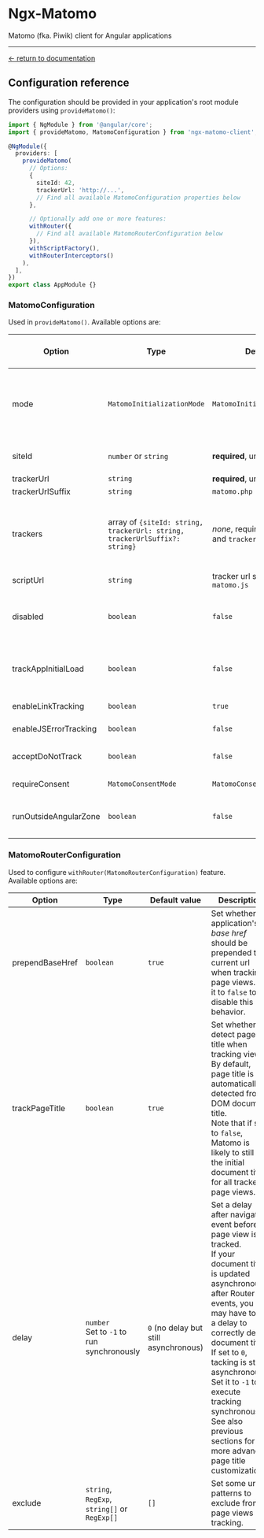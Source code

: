 # Ngx-Matomo

Matomo (fka. Piwik) client for Angular applications

---

[← return to documentation](../README.md)

## Configuration reference

The configuration should be provided in your application's root module providers using `provideMatomo()`:

```ts
import { NgModule } from '@angular/core';
import { provideMatomo, MatomoConfiguration } from 'ngx-matomo-client';

@NgModule({
  providers: [
    provideMatomo(
      // Options:
      {
        siteId: 42,
        trackerUrl: 'http://...',
        // Find all available MatomoConfiguration properties below
      },

      // Optionally add one or more features:
      withRouter({
        // Find all available MatomoRouterConfiguration below
      }),
      withScriptFactory(),
      withRouterInterceptors()
    ),
  ],
})
export class AppModule {}
```

### MatomoConfiguration

Used in `provideMatomo()`. Available options are:

| Option                | Type                                                                       | Default value                                                  | Description                                                                                                                                                                                              | Available in `MANUAL` mode |
| --------------------- | -------------------------------------------------------------------------- | -------------------------------------------------------------- | -------------------------------------------------------------------------------------------------------------------------------------------------------------------------------------------------------- | -------------------------- |
| mode                  | `MatomoInitializationMode`                                                 | `MatomoInitializationMode.AUTO`                                | Set whether tracking code should be automatically embedded or not. <br>If set to `MatomoInitializationMode.MANUAL`, some other option cannot be used.                                                    | -                          |
| siteId                | `number` or `string`                                                       | <b>required</b>, unless `trackers` is set                      | Your Matomo site id (may be found in your Matomo server's settings).                                                                                                                                     | no                         |
| trackerUrl            | `string`                                                                   | <b>required</b>, unless `trackers` is set                      | Your Matomo server url.                                                                                                                                                                                  | no                         |
| trackerUrlSuffix      | `string`                                                                   | `matomo.php`                                                   | Suffix to append to `trackerUrl`.                                                                                                                                                                        | no                         |
| trackers              | array of `{siteId: string, trackerUrl: string, trackerUrlSuffix?: string}` | <i>none</i>, required unless `siteId` and `trackerUrl` are set | A list of multiple Matomo servers. Note that tracking code will be downloaded from the FIRST tracker in the list (unless `scriptUrl` option is set). Mutually exclusive with the three previous options. | no                         |
| scriptUrl             | `string`                                                                   | tracker url suffixed with `matomo.js`                          | Url of Matomo tracker's script.                                                                                                                                                                          | no                         |
| disabled              | `boolean`                                                                  | `false`                                                        | If set to `true` then all tracking operations become no-op. Note that in this case, all getter methods will return rejected Promises.                                                                    | yes                        |
| trackAppInitialLoad   | `boolean`                                                                  | `false`                                                        | If set to `true`, will call trackPageView on application init. This should probably never be used on a routed single-page application.                                                                   | yes                        |
| enableLinkTracking    | `boolean`                                                                  | `true`                                                         | If set to `false`, disable Matomo link tracking.                                                                                                                                                         | yes                        |
| enableJSErrorTracking | `boolean`                                                                  | `false`                                                        | If set to `true`, enable JS errors tracking.                                                                                                                                                             | yes                        |
| acceptDoNotTrack      | `boolean`                                                                  | `false`                                                        | Set whether to not track users who opt out of tracking using <i>Do Not Track</i> setting                                                                                                                 | yes                        |
| requireConsent        | `MatomoConsentMode`                                                        | `MatomoConsentMode.NONE`                                       | Configure user consent requirement.                                                                                                                                                                      | yes                        |
| runOutsideAngularZone | `boolean`                                                                  | `false`                                                        | If set to `true`, will run matomo calls outside of angular's NgZone. This may help if the call causes the app to freeze.                                                                                 | yes                        |

### MatomoRouterConfiguration

Used to configure `withRouter(MatomoRouterConfiguration)` feature. Available options are:

| Option          | Type                                         | Default value                         | Description                                                                                                                                                                                                                                                                                                                                                                             |
| --------------- | -------------------------------------------- | ------------------------------------- | --------------------------------------------------------------------------------------------------------------------------------------------------------------------------------------------------------------------------------------------------------------------------------------------------------------------------------------------------------------------------------------- |
| prependBaseHref | `boolean`                                    | `true`                                | Set whether the application's <i>base href</i> should be prepended to current url when tracking page views. Set it to `false` to disable this behavior.                                                                                                                                                                                                                                 |
| trackPageTitle  | `boolean`                                    | `true`                                | Set whether to detect page title when tracking views. <br>By default, page title is automatically detected from DOM document title. <br>Note that if set to `false`, Matomo is likely to still use the initial document title for all tracked page views.                                                                                                                               |
| delay           | `number`<br>Set to `-1` to run synchronously | `0` (no delay but still asynchronous) | Set a delay after navigation event before page view is tracked. <br>If your document title is updated asynchronously after Router events, you may have to set a delay to correctly detect document title. <br>If set to `0`, tacking is still asynchronous. Set it to `-1` to execute tracking synchronously.<br>See also previous sections for more advanced page title customization. |
| exclude         | `string`, `RegExp`, `string[]` or `RegExp[]` | `[]`                                  | Set some url patterns to exclude from page views tracking.                                                                                                                                                                                                                                                                                                                              |
